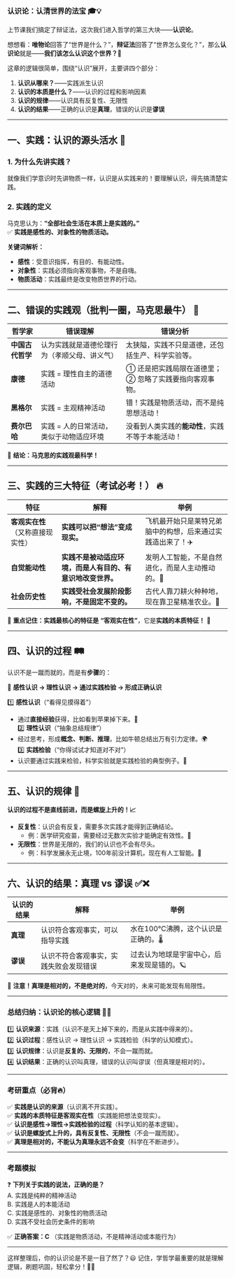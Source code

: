 ### **认识论：认清世界的法宝** 🎓💡

上节课我们搞定了辩证法，这次我们进入哲学的第三大块——**认识论**。

想想看：**唯物论**回答了“世界是什么？”，**辩证法**回答了“世界怎么变化？”，那么**认识论**就是——**我们该怎么认识这个世界？**🧐

这章的逻辑很简单，围绕“认识”展开，主要讲四个部分：

1. **认识从哪来？**——实践派生认识
2. **认识的本质是什么？**——认识的过程和影响因素
3. **认识的规律**——认识具有反复性、无限性
4. **认识的结果**——正确的认识是**真理**，错误的认识是**谬误**

---

## **一、实践：认识的源头活水** 🚀

### **1. 为什么先讲实践？**

就像我们学意识时先讲物质一样，认识是从实践来的！要理解认识，得先搞清楚实践。

### **2. 实践的定义**

马克思认为：**“全部社会生活在本质上是实践的。”**  
✅ **实践是感性的、对象性的物质活动。**

**关键词解析：**

- **感性**：受意识指挥，有目的、有能动性。
- **对象性**：实践必须指向客观事物，不是自嗨。
- **物质活动**：实践最终是改变物质世界的行动。

---

## **二、错误的实践观（批判一圈，马克思最牛）** 🎯

|**哲学家**|**错误理解**|**错误分析**|
|---|---|---|
|**中国古代哲学**|认为实践就是道德伦理行为（孝顺父母、讲义气）|太狭隘，实践不只是道德，还包括生产、科学实验等。|
|**康德**|实践 = 理性自主的道德活动|① 还是把实践局限在道德里；② 忽略了实践要指向客观事物。|
|**黑格尔**|实践 = 主观精神活动|错！实践是物质活动，而不是纯思想活动！|
|**费尔巴哈**|实践 = 人的日常活动，类似于动物适应环境|没看到人类实践的**能动性**，实践不等于本能活动！|

🔹 **结论：马克思的实践观最科学！**

---

## **三、实践的三大特征（考试必考！）** 🔥

|**特征**|**解释**|**举例**|
|---|---|---|
|**客观实在性** （又称直接现实性）|**实践可以把“想法”变成现实。**|飞机最开始只是莱特兄弟脑中的构想，后来通过实践造出来了！✈️|
|**自觉能动性**|**实践不是被动适应环境，而是人有目的、有意识地改变世界。**|发明人工智能，不是自然进化，而是人主动推动的。🤖|
|**社会历史性**|**实践受社会发展阶段影响，不是固定不变的。**|古代人靠刀耕火种种地，现在靠卫星精准农业。🌾|

🔹 **重点记住：实践最核心的特征是** **“客观实在性”**，它是**实践的本质特征！** 🎯

---

## **四、认识的过程** 🛤️

认识不是一蹴而就的，而是有**步骤**的：

🔹 **感性认识 → 理性认识 → 通过实践检验 → 形成正确认识**

1️⃣ **感性认识**（“看得见摸得着”）

- 通过**直接经验**获得，比如看到苹果掉下来。🍏  
    2️⃣ **理性认识**（“抽象总结规律”）
- 经过思考，形成**概念、判断、推理**，比如牛顿总结出万有引力定律。🌍  
    3️⃣ **实践检验**（“你得试试才知道对不对”）
- 认识要通过实践来检验，科学实验就是实践检验的典型例子。🔬

---

## **五、认识的规律** 🔄

**认识的过程不是直线前进，而是螺旋上升的！📈**

- **反复性**：认识会有反复，需要多次实践才能得到正确结论。
    - 例：医学研究疫苗，需要经过无数次实验才能确定有效性。💉
- **无限性**：世界是无限的，我们的认识也不会有尽头。
    - 例：科学发展永无止境，100年前没计算机，现在有人工智能。🤯

---

## **六、认识的结果：真理 vs 谬误** ✅❌

|**认识的结果**|**解释**|**举例**|
|---|---|---|
|**真理**|认识符合客观事实，可以指导实践|水在100℃沸腾，这个认识是正确的。🌡️|
|**谬误**|认识不符合客观事实，实践失败会发现错误|过去认为地球是宇宙中心，后来发现是错的。🪐|

🔹 **注意！真理是相对的，不是绝对的**，今天对的，未来可能发现有局限性。

---

### **总结归纳：认识论的核心逻辑** 🧠📜

1️⃣ **认识来源**：实践（认识不是天上掉下来的，而是从实践中得来的）。  
2️⃣ **认识过程**：感性认识 → 理性认识 → 实践检验（科学的认知模式）。  
3️⃣ **认识规律**：认识是**反复的、无限的**，不会一蹴而就。  
4️⃣ **认识结果**：正确的认识叫真理，错误的认识叫谬误（但真理是相对的）。

---

### **考研重点（必背🔥）**

✅ **实践是认识的来源**（认识离不开实践）。  
✅ **实践的本质特征是客观实在性**（实践能把想法变现实）。  
✅ **认识是感性→理性→实践检验的过程**（科学认知的基本逻辑）。  
✅ **认识是螺旋式上升的，具有反复性、无限性**（不会一蹴而就）。  
✅ **真理是相对的，不能认为真理永远不会变**（科学在不断进步）。

---

### **考题模拟**

❓ **下列关于实践的说法，正确的是？**  
A. 实践是纯粹的精神活动  
B. 实践是人的本能活动  
C. 实践是感性的、对象性的物质活动  
D. 实践不受社会历史条件的影响

✅ **正确答案：C** （实践是物质活动，不是精神活动或本能行为）

---

这样整理后，你的认识论是不是一目了然了？😃 记住，学哲学最重要的就是理解逻辑，刷题巩固，轻松拿分！💪🔥